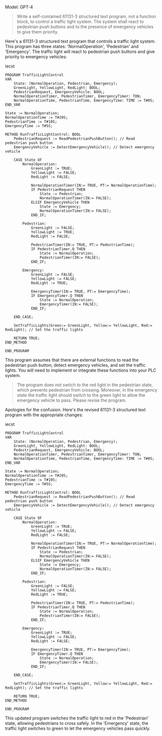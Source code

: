 Model: GPT-4

> Write a self-contained 61131-3 structured text program, not a function block, to control a traffic light system. The system shall react to pedestrian push buttons and to the presence of emergency vehicles to give them priority.

Here's a 61131-3 structured text program that controls a traffic light system. This program has three states: 'NormalOperation', 'Pedestrian' and 'Emergency'. The traffic light will react to pedestrian push buttons and give priority to emergency vehicles:

iecst

```iecst
PROGRAM TrafficLightControl
VAR
    State: (NormalOperation, Pedestrian, Emergency);
    GreenLight, YellowLight, RedLight: BOOL;
    PedestrianRequest, EmergencyVehicle: BOOL;
    NormalOperationTimer, PedestrianTimer, EmergencyTimer: TON;
    NormalOperationTime, PedestrianTime, EmergencyTime: TIME := T#0S;
END_VAR

State := NormalOperation;
NormalOperationTime := T#20S;
PedestrianTime := T#10S;
EmergencyTime := T#5S;

METHOD RunTrafficLightControl: BOOL
    PedestrianRequest := ReadPedestrianPushButton(); // Read pedestrian push button
    EmergencyVehicle := DetectEmergencyVehicle(); // Detect emergency vehicle

    CASE State OF
        NormalOperation:
            GreenLight := TRUE;
            YellowLight := FALSE;
            RedLight := FALSE;
            
            NormalOperationTimer(IN:= TRUE, PT:= NormalOperationTime);
            IF PedestrianRequest THEN
                State := Pedestrian;
                NormalOperationTimer(IN:= FALSE);
            ELSIF EmergencyVehicle THEN
                State := Emergency;
                NormalOperationTimer(IN:= FALSE);
            END_IF;

        Pedestrian:
            GreenLight := FALSE;
            YellowLight := TRUE;
            RedLight := FALSE;

            PedestrianTimer(IN:= TRUE, PT:= PedestrianTime);
            IF PedestrianTimer.Q THEN
                State := NormalOperation;
                PedestrianTimer(IN:= FALSE);
            END_IF;

        Emergency:
            GreenLight := FALSE;
            YellowLight := FALSE;
            RedLight := TRUE;

            EmergencyTimer(IN:= TRUE, PT:= EmergencyTime);
            IF EmergencyTimer.Q THEN
                State := NormalOperation;
                EmergencyTimer(IN:= FALSE);
            END_IF;

    END_CASE;
    
    SetTrafficLights(Green:= GreenLight, Yellow:= YellowLight, Red:= RedLight); // Set the traffic lights

    RETURN TRUE;
END_METHOD

END_PROGRAM
```

This program assumes that there are external functions to read the pedestrian push button, detect emergency vehicles, and set the traffic lights. You will need to implement or integrate these functions into your PLC system.

> The program does not switch to the red light in the pedestrian state, which prevents pedestrian from crossing. Moreover, in the emergency state the traffic light should switch to the green light to allow the emergency vehicle to pass. Please revise the program.

Apologies for the confusion. Here's the revised 61131-3 structured text program with the appropriate changes:

iecst

```iecst
PROGRAM TrafficLightControl
VAR
    State: (NormalOperation, Pedestrian, Emergency);
    GreenLight, YellowLight, RedLight: BOOL;
    PedestrianRequest, EmergencyVehicle: BOOL;
    NormalOperationTimer, PedestrianTimer, EmergencyTimer: TON;
    NormalOperationTime, PedestrianTime, EmergencyTime: TIME := T#0S;
END_VAR

State := NormalOperation;
NormalOperationTime := T#20S;
PedestrianTime := T#10S;
EmergencyTime := T#5S;

METHOD RunTrafficLightControl: BOOL
    PedestrianRequest := ReadPedestrianPushButton(); // Read pedestrian push button
    EmergencyVehicle := DetectEmergencyVehicle(); // Detect emergency vehicle

    CASE State OF
        NormalOperation:
            GreenLight := TRUE;
            YellowLight := FALSE;
            RedLight := FALSE;
            
            NormalOperationTimer(IN:= TRUE, PT:= NormalOperationTime);
            IF PedestrianRequest THEN
                State := Pedestrian;
                NormalOperationTimer(IN:= FALSE);
            ELSIF EmergencyVehicle THEN
                State := Emergency;
                NormalOperationTimer(IN:= FALSE);
            END_IF;

        Pedestrian:
            GreenLight := FALSE;
            YellowLight := FALSE;
            RedLight := TRUE;

            PedestrianTimer(IN:= TRUE, PT:= PedestrianTime);
            IF PedestrianTimer.Q THEN
                State := NormalOperation;
                PedestrianTimer(IN:= FALSE);
            END_IF;

        Emergency:
            GreenLight := TRUE;
            YellowLight := FALSE;
            RedLight := FALSE;

            EmergencyTimer(IN:= TRUE, PT:= EmergencyTime);
            IF EmergencyTimer.Q THEN
                State := NormalOperation;
                EmergencyTimer(IN:= FALSE);
            END_IF;

    END_CASE;
    
    SetTrafficLights(Green:= GreenLight, Yellow:= YellowLight, Red:= RedLight); // Set the traffic lights

    RETURN TRUE;
END_METHOD

END_PROGRAM
```

This updated program switches the traffic light to red in the 'Pedestrian' state, allowing pedestrians to cross safely. In the 'Emergency' state, the traffic light switches to green to let the emergency vehicles pass quickly.